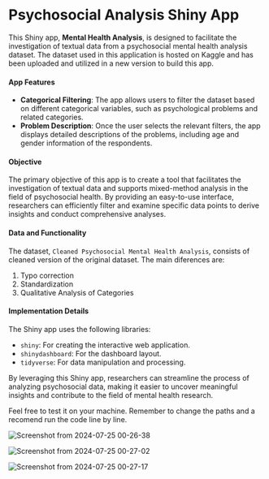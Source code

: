 # Psychosocial Analysis Shiny App

This Shiny app, **Mental Health Analysis**, is designed to facilitate the investigation of textual data from a psychosocial mental health analysis dataset. The dataset used in this application is hosted on Kaggle and has been uploaded and utilized in a new version to build this app.

#### App Features

- **Categorical Filtering**: The app allows users to filter the dataset based on different categorical variables, such as psychological problems and related categories.
- **Problem Description**: Once the user selects the relevant filters, the app displays detailed descriptions of the problems, including age and gender information of the respondents.

#### Objective

The primary objective of this app is to create a tool that facilitates the investigation of textual data and supports mixed-method analysis in the field of psychosocial health. By providing an easy-to-use interface, researchers can efficiently filter and examine specific data points to derive insights and conduct comprehensive analyses.

#### Data and Functionality

The dataset, `Cleaned Psychosocial Mental Health Analysis`, consists of cleaned version of the original dataset. The main diferences are:

1. Typo correction
2. Standardization
3. Qualitative Analysis of Categories

#### Implementation Details

The Shiny app uses the following libraries:
- `shiny`: For creating the interactive web application.
- `shinydashboard`: For the dashboard layout.
- `tidyverse`: For data manipulation and processing.

By leveraging this Shiny app, researchers can streamline the process of analyzing psychosocial data, making it easier to uncover meaningful insights and contribute to the field of mental health research.

Feel free to test it on your machine. Remember to change the paths and a recomend run the code line by line.


![Screenshot from 2024-07-25 00-26-38](https://github.com/user-attachments/assets/f8e43928-edb2-45e7-95f5-56f1011c3f5e)

![Screenshot from 2024-07-25 00-27-02](https://github.com/user-attachments/assets/098de18d-60e8-4330-92df-7925339217ca)

![Screenshot from 2024-07-25 00-27-17](https://github.com/user-attachments/assets/577d1fee-66ff-4ca3-a441-fbc5dc2d6676)

